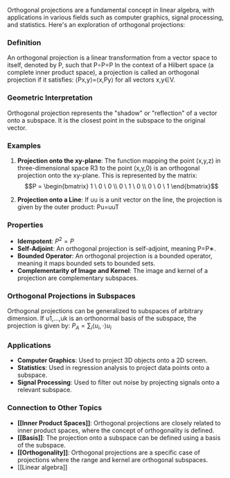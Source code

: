 Orthogonal projections are a fundamental concept in linear algebra, with applications in various fields such as computer graphics, signal processing, and statistics. Here's an exploration of orthogonal projections:

### Definition

An orthogonal projection is a linear transformation from a vector space to itself, denoted by P, such that P∘P=P In the context of a Hilbert space (a complete inner product space), a projection is called an orthogonal projection if it satisfies: ⟨Px,y⟩=⟨x,Py⟩ for all vectors x,y∈V.

### Geometric Interpretation

Orthogonal projection represents the "shadow" or "reflection" of a vector onto a subspace. It is the closest point in the subspace to the original vector.

### Examples

1. **Projection onto the xy-plane**: The function mapping the point (x,y,z) in three-dimensional space R3 to the point (x,y,0) is an orthogonal projection onto the xy-plane. This is represented by the matrix: 
$$P = \begin{bmatrix} 1 \ 0 \ 0 \\ 0 \ 1 \ 0 \\ 0 \ 0 \ 1 \end{bmatrix}$$

2. **Projection onto a Line**: If uu is a unit vector on the line, the projection is given by the outer product: Pu=uuT
    

### Properties

- **Idempotent**: $P^2=P$
- **Self-Adjoint**: An orthogonal projection is self-adjoint, meaning P=P∗.
- **Bounded Operator**: An orthogonal projection is a bounded operator, meaning it maps bounded sets to bounded sets.
- **Complementarity of Image and Kernel**: The image and kernel of a projection are complementary subspaces.

### Orthogonal Projections in Subspaces

Orthogonal projections can be generalized to subspaces of arbitrary dimension. If u1,…,uk​ is an orthonormal basis of the subspace, the projection is given by: $P_A = \sum_{i}⟨u_i,\cdot ⟩u_i$

### Applications

- **Computer Graphics**: Used to project 3D objects onto a 2D screen.
- **Statistics**: Used in regression analysis to project data points onto a subspace.
- **Signal Processing**: Used to filter out noise by projecting signals onto a relevant subspace.

### Connection to Other Topics

- **[[Inner Product Spaces]]**: Orthogonal projections are closely related to inner product spaces, where the concept of orthogonality is defined.
- **[[Basis]]**: The projection onto a subspace can be defined using a basis of the subspace.
- **[[Orthogonality]]**: Orthogonal projections are a specific case of projections where the range and kernel are orthogonal subspaces.
- [[Linear algebra]]